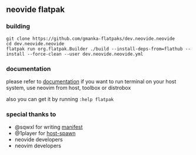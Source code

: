 ## neovide flatpak

### building

```
git clone https://github.com/gmanka-flatpaks/dev.neovide.neovide
cd dev.neovide.neovide
flatpak run org.flatpak.Builder ./build --install-deps-from=flathub --install --force-clean --user dev.neovide.neovide.yml
```

### documentation

please refer to [documentation](doc/flatpak.txt) if you want to run terminal on your host system, use neovim from host, toolbox or distrobox

also you can get it by running `:help flatpak`

### special thanks to

- @sqwxl for writing [manifest](https://github.com/sqwxl/flathub/tree/dev.neovide.neovide)
- @1player for [host-spawn](https://github.com/1player/host-spawn)
- neovide developers
- neovim developers

